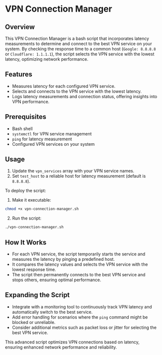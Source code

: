 # VPN Connection Manager

## Overview

This VPN Connection Manager is a bash script that incorporates latency measurements to determine and connect to the best VPN service on your system. By checking the response time to a common host (`Google: 8.8.8.8` or `Cloudflare: 1.1.1.1`), the script selects the VPN service with the lowest latency, optimizing network performance.

## Features

- Measures latency for each configured VPN service.
- Selects and connects to the VPN service with the lowest latency.
- Logs latency measurements and connection status, offering insights into VPN performance.

## Prerequisites

- Bash shell
- `systemctl` for VPN service management
- `ping` for latency measurement
- Configured VPN services on your system

## Usage

1. Update the `vpn_services` array with your VPN service names.
2. Set `test_host` to a reliable host for latency measurement (default is `8.8.8.8`).

To deploy the script:

1. Make it executable:

```bash
chmod +x vpn-connection-manager.sh
```

2. Run the script:

```bash
./vpn-connection-manager.sh
```

## How It Works

- For each VPN service, the script temporarily starts the service and measures the latency by pinging a predefined host.
- It compares the latency values and selects the VPN service with the lowest response time.
- The script then permanently connects to the best VPN service and stops others, ensuring optimal performance.

## Expanding the Script

- Integrate with a monitoring tool to continuously track VPN latency and automatically switch to the best service.
- Add error handling for scenarios where the `ping` command might be blocked or unreliable.
- Consider additional metrics such as packet loss or jitter for selecting the best VPN service.

This advanced script optimizes VPN connections based on latency, ensuring enhanced network performance and reliability.
